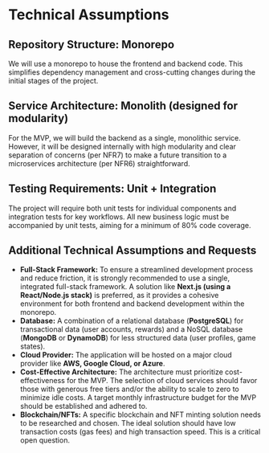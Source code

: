 # Technical Assumptions

## Repository Structure: Monorepo

We will use a monorepo to house the frontend and backend code. This simplifies dependency management and cross-cutting changes during the initial stages of the project.

## Service Architecture: Monolith (designed for modularity)

For the MVP, we will build the backend as a single, monolithic service. However, it will be designed internally with high modularity and clear separation of concerns (per NFR7) to make a future transition to a microservices architecture (per NFR6) straightforward.

## Testing Requirements: Unit + Integration

The project will require both unit tests for individual components and integration tests for key workflows. All new business logic must be accompanied by unit tests, aiming for a minimum of 80% code coverage.

## Additional Technical Assumptions and Requests

*   **Full-Stack Framework:** To ensure a streamlined development process and reduce friction, it is strongly recommended to use a single, integrated full-stack framework. A solution like **Next.js (using a React/Node.js stack)** is preferred, as it provides a cohesive environment for both frontend and backend development within the monorepo.
*   **Database:** A combination of a relational database (**PostgreSQL**) for transactional data (user accounts, rewards) and a NoSQL database (**MongoDB** or **DynamoDB**) for less structured data (user profiles, game states).
*   **Cloud Provider:** The application will be hosted on a major cloud provider like **AWS, Google Cloud, or Azure**.
*   **Cost-Effective Architecture:** The architecture must prioritize cost-effectiveness for the MVP. The selection of cloud services should favor those with generous free tiers and/or the ability to scale to zero to minimize idle costs. A target monthly infrastructure budget for the MVP should be established and adhered to.
*   **Blockchain/NFTs:** A specific blockchain and NFT minting solution needs to be researched and chosen. The ideal solution should have low transaction costs (gas fees) and high transaction speed. This is a critical open question.
